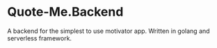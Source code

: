 # Quote-Me.Backend
A backend for the simplest to use motivator app. Written in golang and serverless framework.
